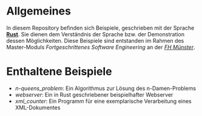 # Allgemeines
In diesem Repository befinden sich Beispiele, geschrieben mit der Sprache **[Rust](https://www.rust-lang.org/)**. Sie dienen dem Verständnis der Sprache bzw. der Demonstration dessen Möglichkeiten. Diese Beispiele sind entstanden im Rahmen des Master-Moduls *Fortgeschrittenes Software Engineering* an der *[FH Münster](https://www.fh-muenster.de/)*.

# Enthaltene Beispiele

- *n-queens_problem*: Ein Algorithmus zur Lösung des n-Damen-Problems
- *webserver*: Ein in Rust geschriebener beispielhafter Webserver
- *xml_counter*: Ein Programm für eine exemplarische Verarbeitung eines XML-Dokumentes
